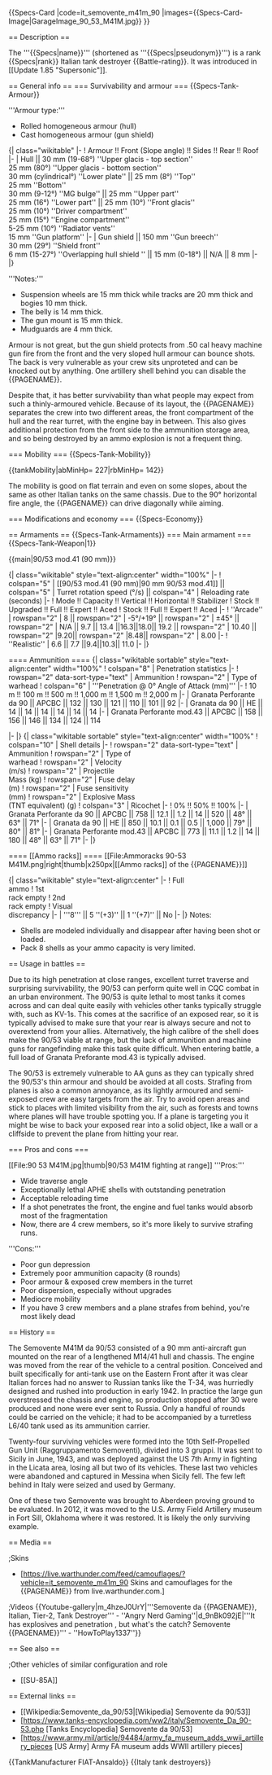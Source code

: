 {{Specs-Card
|code=it_semovente_m41m_90
|images={{Specs-Card-Image|GarageImage_90_53_M41M.jpg}}
}}

== Description ==

<!-- ''In the description, the first part should be about the history of the creation and combat usage of the vehicle, as well as its key features. In the second part, tell the reader about the ground vehicle in the game. Insert a screenshot of the vehicle, so that if the novice player does not remember the vehicle by name, he will immediately understand what kind of vehicle the article is talking about.'' -->

The '''{{Specs|name}}''' (shortened as '''{{Specs|pseudonym}}''') is a rank {{Specs|rank}} Italian tank destroyer {{Battle-rating}}. It was introduced in [[Update 1.85 "Supersonic"]].

== General info ==
=== Survivability and armour ===
{{Specs-Tank-Armour}}

<!-- ''Describe armour protection. Note the most well protected and key weak areas. Appreciate the layout of modules as well as the number and location of crew members. Is the level of armour protection sufficient, is the placement of modules helpful for survival in combat? If necessary use a visual template to indicate the most secure and weak zones of the armour.'' -->

'''Armour type:'''

- Rolled homogeneous armour (hull)
- Cast homogeneous armour (gun shield)

{| class="wikitable"
|-
! Armour !! Front (Slope angle) !! Sides !! Rear !! Roof
|-
| Hull || 30 mm (19-68°) ''Upper glacis - top section'' <br> 25 mm (80°) ''Upper glacis - bottom section'' <br> 30 mm (cylindrical°) ''Lower plate'' || 25 mm (8°) ''Top'' <br> 25 mm ''Bottom'' <br> 30 mm (9-12°) ''MG bulge'' || 25 mm ''Upper part'' <br> 25 mm (16°) ''Lower part'' || 25 mm (10°) ''Front glacis'' <br> 25 mm (10°) ''Driver compartment'' <br> 25 mm (15°) ''Engine compartment'' <br> 5-25 mm (10°) ''Radiator vents'' <br> 15 mm ''Gun platform''
|-
| Gun shield || 150 mm ''Gun breech'' <br> 30 mm (29°) ''Shield front'' <br> 6 mm (15-27°) ''Overlapping hull shield '' || 15 mm (0-18°) || N/A || 8 mm
|-
|}

'''Notes:'''

- Suspension wheels are 15 mm thick while tracks are 20 mm thick and bogies 10 mm thick.
- The belly is 14 mm thick.
- The gun mount is 15 mm thick.
- Mudguards are 4 mm thick.

Armour is not great, but the gun shield protects from .50 cal heavy machine gun fire from the front and the very sloped hull armour can bounce shots. The back is very vulnerable as your crew sits unproteted and can be knocked out by anything. One artillery shell behind you can disable the {{PAGENAME}}.

Despite that, it has better survivability than what people may expect from such a thinly-armoured vehicle. Because of its layout, the {{PAGENAME}} separates the crew into two different areas, the front compartment of the hull and the rear turret, with the engine bay in between. This also gives additional protection from the front side to the ammunition storage area, and so being destroyed by an ammo explosion is not a frequent thing.

=== Mobility ===
{{Specs-Tank-Mobility}}

<!-- ''Write about the mobility of the ground vehicle. Estimate the specific power and manoeuvrability, as well as the maximum speed forwards and backwards.'' -->

{{tankMobility|abMinHp= 227|rbMinHp= 142}}

The mobility is good on flat terrain and even on some slopes, about the same as other Italian tanks on the same chassis. Due to the 90° horizontal fire angle, the {{PAGENAME}} can drive diagonally while aiming.

=== Modifications and economy ===
{{Specs-Economy}}

== Armaments ==
{{Specs-Tank-Armaments}}
=== Main armament ===
{{Specs-Tank-Weapon|1}}

<!-- ''Give the reader information about the characteristics of the main gun. Assess its effectiveness in a battle based on the reloading speed, ballistics and the power of shells. Do not forget about the flexibility of the fire, that is how quickly the cannon can be aimed at the target, open fire on it and aim at another enemy. Add a link to the main article on the gun: <code><nowiki>{{main|Name of the weapon}}</nowiki></code>. Describe in general terms the ammunition available for the main gun. Give advice on how to use them and how to fill the ammunition storage.'' -->

{{main|90/53 mod.41 (90 mm)}}

{| class="wikitable" style="text-align:center" width="100%"
|-
! colspan="5" | [[90/53 mod.41 (90 mm)|90 mm 90/53 mod.41]] || colspan="5" | Turret rotation speed (°/s) || colspan="4" | Reloading rate (seconds)
|-
! Mode !! Capacity !! Vertical !! Horizontal !! Stabilizer
! Stock !! Upgraded !! Full !! Expert !! Aced
! Stock !! Full !! Expert !! Aced
|-
! ''Arcade''
| rowspan="2" | 8 || rowspan="2" | -5°/+19° || rowspan="2" | ±45° || rowspan="2" | N/A || 9.7 || 13.4 ||16.3||18.0|| 19.2 || rowspan="2" | 10.40 || rowspan="2" |9.20|| rowspan="2" |8.48|| rowspan="2" | 8.00
|-
! ''Realistic''
| 6.6 || 7.7 ||9.4||10.3|| 11.0
|-
|}

==== Ammunition ====
{| class="wikitable sortable" style="text-align:center" width="100%"
! colspan="8" | Penetration statistics
|-
! rowspan="2" data-sort-type="text" | Ammunition
! rowspan="2" | Type of<br>warhead
! colspan="6" | '''Penetration @ 0° Angle of Attack (mm)'''
|-
! 10 m !! 100 m !! 500 m !! 1,000 m !! 1,500 m !! 2,000 m
|-
| Granata Perforante da 90 || APCBC || 132 || 130 || 121 || 110 || 101 || 92
|-
| Granata da 90 || HE || 14 || 14 || 14 || 14 || 14 || 14
|-
| Granata Perforante mod.43 || APCBC || 158 || 156 || 146 || 134 || 124 || 114

|-
|}
{| class="wikitable sortable" style="text-align:center" width="100%"
! colspan="10" | Shell details
|-
! rowspan="2" data-sort-type="text" | Ammunition
! rowspan="2" | Type of<br>warhead
! rowspan="2" | Velocity<br>(m/s)
! rowspan="2" | Projectile<br>Mass (kg)
! rowspan="2" | Fuse delay<br>(m)
! rowspan="2" | Fuse sensitivity<br>(mm)
! rowspan="2" | Explosive Mass<br>(TNT equivalent) (g)
! colspan="3" | Ricochet
|-
! 0% !! 50% !! 100%
|-
| Granata Perforante da 90 || APCBC || 758 || 12.1 || 1.2 || 14 || 520 || 48° || 63° || 71°
|-
| Granata da 90 || HE || 850 || 10.1 || 0.1 || 0.5 || 1,000 || 79° || 80° || 81°
|-
| Granata Perforante mod.43 || APCBC || 773 || 11.1 || 1.2 || 14 || 180 || 48° || 63° || 71°
|-
|}

==== [[Ammo racks]] ====
[[File:Ammoracks 90-53 M41M.png|right|thumb|x250px|[[Ammo racks]] of the {{PAGENAME}}]]

<!-- '''Last updated: 1.101.1.16''' -->

{| class="wikitable" style="text-align:center"
|-
! Full<br>ammo
! 1st<br>rack empty
! 2nd<br>rack empty
! Visual<br>discrepancy
|-
| '''8''' || 5&nbsp;''(+3)'' || 1&nbsp;''(+7)'' || No
|-
|}
Notes:

- Shells are modeled individually and disappear after having been shot or loaded.
- Pack 8 shells as your ammo capacity is very limited.

<!---==== [[Optics]] ====
{| class="wikitable" style="text-align:center"
! colspan="3" | {{PAGENAME}} Optics
|-
!
! Default magnification
! Maximum magnification
|-
! Main Gun optics
| X1.9 || X3.5
|-
! Comparable optics
| colspan="2" | [[M4]]
|-
|}--->

== Usage in battles ==

<!-- ''Describe the tactics of playing in the vehicle, the features of using vehicles in the team and advice on tactics. Refrain from creating a "guide" - do not impose a single point of view but instead give the reader food for thought. Describe the most dangerous enemies and give recommendations on fighting them. If necessary, note the specifics of the game in different modes (AB, RB, SB).'' -->

Due to its high penetration at close ranges, excellent turret traverse and surprising survivability, the 90/53 can perform quite well in CQC combat in an urban environment. The 90/53 is quite lethal to most tanks it comes across and can deal quite easily with vehicles other tanks typically struggle with, such as KV-1s. This comes at the sacrifice of an exposed rear, so it is typically advised to make sure that your rear is always secure and not to overextend from your allies. Alternatively, the high calibre of the shell does make the 90/53 viable at range, but the lack of ammunition and machine guns for rangefinding make this task quite difficult. When entering battle, a full load of Granata Preforante mod.43 is typically advised.

The 90/53 is extremely vulnerable to AA guns as they can typically shred the 90/53's thin armour and should be avoided at all costs. Strafing from planes is also a common annoyance, as its lightly armoured and semi-exposed crew are easy targets from the air. Try to avoid open areas and stick to places with limited visibility from the air, such as forests and towns where planes will have trouble spotting you. If a plane is targeting you it might be wise to back your exposed rear into a solid object, like a wall or a cliffside to prevent the plane from hitting your rear.

=== Pros and cons ===

<!-- ''Summarise and briefly evaluate the vehicle in terms of its characteristics and combat effectiveness. Mark its pros and cons in a bulleted list. Try not to use more than 6 points for each of the characteristics. Avoid using categorical definitions such as "bad", "good" and the like - use substitutions with softer forms such as "inadequate" and "effective".'' -->

[[File:90 53 M41M.jpg|thumb|90/53 M41M fighting at range]]
'''Pros:'''

- Wide traverse angle
- Exceptionally lethal APHE shells with outstanding penetration
- Acceptable reloading time
- If a shot penetrates the front, the engine and fuel tanks would absorb most of the fragmentation
- Now, there are 4 crew members, so it's more likely to survive strafing runs.

'''Cons:'''

- Poor gun depression
- Extremely poor ammunition capacity (8 rounds)
- Poor armour & exposed crew members in the turret
- Poor dispersion, especially without upgrades
- Mediocre mobility
- If you have 3 crew members and a plane strafes from behind, you're most likely dead

== History ==

<!-- ''Describe the history of the creation and combat usage of the vehicle in more detail than in the introduction. If the historical reference turns out to be too long, take it to a separate article, taking a link to the article about the vehicle and adding a block "/History" (example: <nowiki>https://wiki.warthunder.com/(Vehicle-name)/History</nowiki>) and add a link to it here using the <code>main</code> template. Be sure to reference text and sources by using <code><nowiki><ref></ref></nowiki></code>, as well as adding them at the end of the article with <code><nowiki><references /></nowiki></code>. This section may also include the vehicle's dev blog entry (if applicable) and the in-game encyclopedia description (under <code><nowiki>=== In-game description ===</nowiki></code>, also if applicable).'' -->

The Semovente M41M da 90/53 consisted of a 90 mm anti-aircraft gun mounted on the rear of a lengthened M14/41 hull and chassis. The engine was moved from the rear of the vehicle to a central position. Conceived and built specifically for anti-tank use on the Eastern Front after it was clear Italian forces had no answer to Russian tanks like the T-34, was hurriedly designed and rushed into production in early 1942. In practice the large gun overstressed the chassis and engine, so production stopped after 30 were produced and none were ever sent to Russia. Only a handful of rounds could be carried on the vehicle; it had to be accompanied by a turretless L6/40 tank used as its ammunition carrier.

Twenty-four surviving vehicles were formed into the 10th Self-Propelled Gun Unit (Raggruppamento Semoventi), divided into 3 gruppi. It was sent to Sicily in June, 1943, and was deployed against the US 7th Army in fighting in the Licata area, losing all but two of its vehicles. These last two vehicles were abandoned and captured in Messina when Sicily fell. The few left behind in Italy were seized and used by Germany.

One of these two Semovente was brought to Aberdeen proving ground to be evaluated. In 2012, it was moved to the U.S. Army Field Artillery museum in Fort Sill, Oklahoma where it was restored. It is likely the only surviving example.

== Media ==

<!-- ''Excellent additions to the article would be video guides, screenshots from the game, and photos.'' -->

;Skins

- [https://live.warthunder.com/feed/camouflages/?vehicle=it_semovente_m41m_90 Skins and camouflages for the {{PAGENAME}} from live.warthunder.com.]

;Videos
{{Youtube-gallery|m_4hzeJ0UrY|'''Semovente da {{PAGENAME}}, Italian, Tier-2, Tank Destroyer''' - ''Angry Nerd Gaming''|d_9nBk092jE|'''It has explosives and penetration , but what's the catch? Semovente {{PAGENAME}}''' - ''HowToPlay1337''}}

== See also ==

<!-- ''Links to the articles on the War Thunder Wiki that you think will be useful for the reader, for example:''
* ''reference to the series of the vehicles;''
* ''links to approximate analogues of other nations and research trees.'' -->

;Other vehicles of similar configuration and role

- [[SU-85A]]

== External links ==

<!-- ''Paste links to sources and external resources, such as:''
* ''topic on the official game forum;''
* ''other literature.'' -->

- [[Wikipedia:Semovente_da_90/53|[Wikipedia] Semovente da 90/53]]
- [https://www.tanks-encyclopedia.com/ww2/italy/Semovente_Da_90-53.php <nowiki>[Tanks Encyclopedia]</nowiki> Semovente da 90/53]
- [https://www.army.mil/article/94484/army_fa_museum_adds_wwii_artillery_pieces <nowiki>[US Army]</nowiki> Army FA museum adds WWII artillery pieces]

{{TankManufacturer FIAT-Ansaldo}}
{{Italy tank destroyers}}

